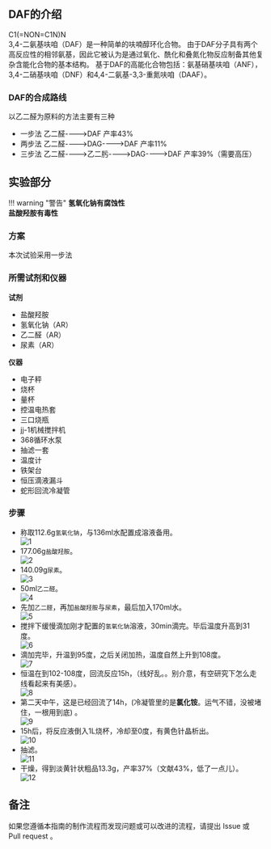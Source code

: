 ## DAF的介绍

<div class="smiles">C1(=NON=C1N)N</div>
3,4-二氨基呋咱（DAF）是一种简单的呋喃醇环化合物。  
由于DAF分子具有两个高反应性的相邻氨基，因此它被认为是通过氧化、酰化和叠氮化物反应制备其他复杂含能化合物的基本结构。  
基于DAF的高能化合物包括：氨基硝基呋咱（ANF），3,4-二硝基呋咱（DNF）和4,4-二氨基-3,3-重氮呋咱（DAAF）。

### DAF的合成路线

以乙二醛为原料的方法主要有三种  

* 一步法 乙二醛---->DAF 产率43%
* 两步法 乙二醛---->DAG---->DAF 产率11%
* 三步法 乙二醛---->乙二肟---->DAG---->DAF 产率39%（需要高压）

## 实验部分

!!! warning "警告" 
    **氢氧化钠有腐蚀性**  
    **盐酸羟胺有毒性**

### 方案

本次试验采用一步法

### 所需试剂和仪器

**试剂** 

* 盐酸羟胺
* 氢氧化钠（AR）
* 乙二醛（AR）
* 尿素（AR）

**仪器**

* 电子秤
* 烧杯
* 量杯
* 控温电热套
* 三口烧瓶
* jj-1机械搅拌机
* 368循环水泵
* 抽滤一套
* 温度计
* 铁架台
* 恒压滴液漏斗
* 蛇形回流冷凝管

### 步骤

* 称取112.6g`氢氧化钠`，与136ml水配置成溶液备用。  
![1](1.png)  
* 177.06g`盐酸羟胺`。  
![2](2.png)  
* 140.09g`尿素`。  
![3](3.png)  
* 50ml`乙二醛`。  
![4](4.png)  
* 先加`乙二醛`，再加`盐酸羟胺`与`尿素`，最后加入170ml水。  
![5](5.png)  
* 搅拌下缓慢滴加刚才配置的`氢氧化钠`溶液，30min滴完。毕后温度升高到31度。  
![6](6.png)  
* 滴加完毕，升温到95度，之后关闭加热，温度自然上升到108度。  
![7](7.png)  
* 恒温在到102-108度，回流反应15h，（线好乱。。别介意，有空研究下怎么走线看起来有美感）。  
![8](8.png)  
* 第二天中午，这是已经回流了14h，(冷凝管里的是**氯化铵**。运气不错，没被堵住，一根用到底) 。  
![9](9.png)  
* 15h后，将反应液倒入1L烧杯，冷却至0度，有黄色针晶析出。  
![10](10.png)  
* 抽滤。  
![11](11.png)  
* 干燥，得到淡黄针状粗品13.3g，产率37%（文献43%，低了一点儿）。  
![12](12.png)  

## 备注

如果您遵循本指南的制作流程而发现问题或可以改进的流程，请提出 Issue 或 Pull request 。